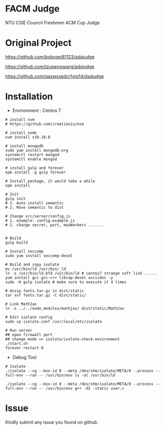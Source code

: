 # FACM Judge
NTU CSIE Council Freshmen ACM Cup Judge

# Original Project
https://github.com/bobogei81123/adajudge  

https://github.com/tzupengwang/adajudge

https://github.com/qazwsxedcrfvtg14/dsajudge

# Installation

- Environment : Centos 7

```
# install nvm
# https://github.com/creationix/nvm

# install node
nvm install v10.10.0

# install mongodb
sudo yum install mongodb-org
systemctl restart mongod
systemctl enable mongod

# install gulp and forever
npm install -g gulp forever

# Install package, it would take a while
npm install

# Init
gulp init
# 1. Auto install semantic
# 2. Move semantic to dist

# Change src/server/config.js
# 1. example: config.example.js
# 2. change secret, port, maxWorkers .......


# Build
gulp build

# Install seccomp
sudo yum install seccomp-devel

# Build and copy isolate
mv /usr/bin/ld /usr/bin/_ld
ln -s /usr/bin/ld.bfd /usr/bin/ld # centos7 strange soft link ......
yum install gcc gcc-c++ libcap-devel asciidoc -y
sudo -H gulp isolate # make sure to execute it 4 times

# Unzip fonts.tar.gz in dist/static
tar xvf fonts.tar.gz -C dist/static/

# Link MathJax
ln -s ../../node_modules/mathjax/ dist/static/MathJax

# Edit isolate config
sudo cp isolate.conf /usr/local/etc/isolate

# Run server
## open firewall port
## change mode => isolate/isolate-check-environment 
./start.sh
forever restart 0

```

- Debug Tool

```
# Isolate
./isolate --cg --box-id 0 --meta /dev/shm/isolate/META/0 --process --full-env --run -- /usr/bin/env ls -al /usr/bin/ld

./isolate --cg --box-id 0 --meta /dev/shm/isolate/META/0 --process --full-env --run -- /usr/bin/env g++ -O2 -static user.c
```

# Issue
Kindly submit any issue you found on github.
